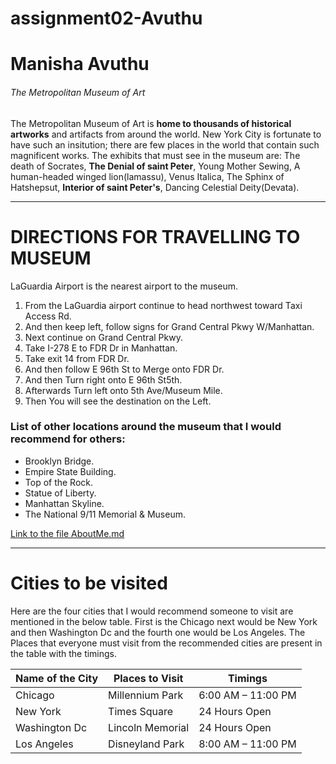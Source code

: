 # assignment02-Avuthu
# Manisha Avuthu
###### The Metropolitan Museum of Art
The Metropolitan Museum of Art is **home to thousands of historical artworks** and artifacts from around the world. New York City is fortunate to have such an insitution; there are few places in the world that contain such magnificent works. The exhibits that must see in the museum are: The death of Socrates, **The Denial of saint Peter**, Young Mother Sewing, A human-headed winged lion(lamassu), Venus Italica, The Sphinx of Hatshepsut, **Interior of saint Peter's**, Dancing Celestial Deity(Devata).
***
# DIRECTIONS FOR TRAVELLING TO MUSEUM
LaGuardia Airport is the nearest airport to the museum.

1. From the LaGuardia airport continue to head northwest toward Taxi Access Rd.
2.  And then keep left, follow signs for Grand Central Pkwy W/Manhattan.
3. Next continue on Grand Central Pkwy. 
4. Take I-278 E to FDR Dr in Manhattan. 
5. Take exit 14 from FDR Dr.
6. And then follow E 96th St to Merge onto FDR Dr. 
7. And then Turn right onto E 96th St5th.
7. Afterwards Turn left onto 5th Ave/Museum Mile.
8. Then You will see the destination on the Left.

### List of other locations around the museum that I would recommend for others:
* Brooklyn Bridge.
* Empire State Building.
* Top of the Rock.
* Statue of Liberty.
* Manhattan Skyline.
* The National 9/11 Memorial & Museum.

[Link to the file AboutMe.md](AboutMe.md)

***
# Cities to be visited

Here are the four cities that I would recommend someone to visit are mentioned in the below table. First is the Chicago next would be New York and then Washington Dc and the fourth one would be Los Angeles. The Places that everyone must visit from the recommended cities are present in the table with the timings.



|   Name of the City   |  Places to Visit    |   Timings               |
|   ----------------   |  ---------------    |   --------------        |
|   Chicago            |  Millennium Park    |   6:00 AM – 11:00 PM    |
|   New York           |  Times Square       |    24 Hours Open        |
|   Washington Dc      |  Lincoln Memorial   |    24 Hours Open        |
|   Los Angeles        |  Disneyland Park    |   8:00 AM – 11:00 PM    |

